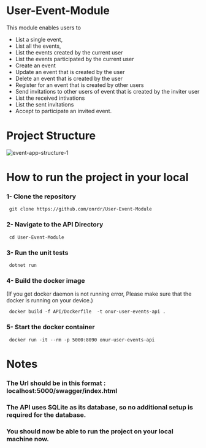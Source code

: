 # User-Event-Module 
This module enables users to 
  - List a single event, 
  - List all the events, 
  - List the events created by the current user
  - List the events participated by the current user
  - Create an event 
  - Update an event that is created by the user
  - Delete an event that is created by the user
  - Register for an event that is created by other users
  - Send invitations to other users of event that is created by the inviter user
  - List the received intivations 
  - List the sent invitations
  - Accept to participate an invited event.

# Project Structure
  ![event-app-structure-1](https://user-images.githubusercontent.com/106915107/228821415-7b3820ec-3d6c-4662-b60d-e63f8a6bb07e.png)

# How to run the project in your local  
   

### 1- Clone the repository
```
 git clone https://github.com/onrdr/User-Event-Module
```

### 2- Navigate to the API Directory
```
 cd User-Event-Module
```

### 3- Run the unit tests 
```
 dotnet run
```

### 4- Build the docker image
(If you get docker daemon is not running error, Please make sure that the docker is running on your device.)
```
 docker build -f API/Dockerfile  -t onur-user-events-api .
```

### 5- Start the docker container
```
 docker run -it --rm -p 5000:8090 onur-user-events-api
```

# Notes
### The Url should be in this format : localhost:5000/swagger/index.html

### The API uses SQLite as its database, so no additional setup is required for the database.

### You should now be able to run the project on your local machine now.  

 
 

